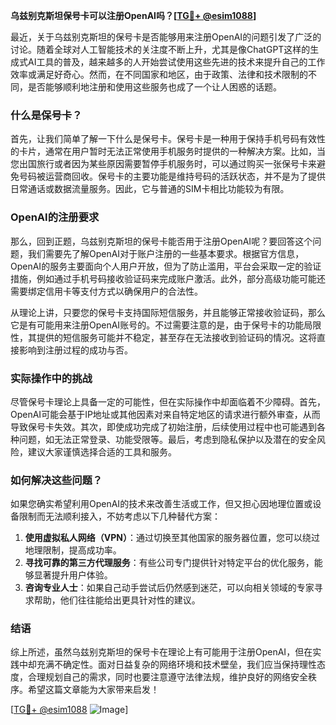 **乌兹别克斯坦保号卡可以注册OpenAI吗？[[TG💪+ @esim1088](https://t.me/s/esim1088)]**

最近，关于乌兹别克斯坦的保号卡是否能够用来注册OpenAI的问题引发了广泛的讨论。随着全球对人工智能技术的关注度不断上升，尤其是像ChatGPT这样的生成式AI工具的普及，越来越多的人开始尝试使用这些先进的技术来提升自己的工作效率或满足好奇心。然而，在不同国家和地区，由于政策、法律和技术限制的不同，是否能够顺利地注册和使用这些服务也成了一个让人困惑的话题。

### 什么是保号卡？

首先，让我们简单了解一下什么是保号卡。保号卡是一种用于保持手机号码有效性的卡片，通常在用户暂时无法正常使用手机服务时提供的一种解决方案。比如，当您出国旅行或者因为某些原因需要暂停手机服务时，可以通过购买一张保号卡来避免号码被运营商回收。保号卡的主要功能是维持号码的活跃状态，并不是为了提供日常通话或数据流量服务。因此，它与普通的SIM卡相比功能较为有限。

### OpenAI的注册要求

那么，回到正题，乌兹别克斯坦的保号卡能否用于注册OpenAI呢？要回答这个问题，我们需要先了解OpenAI对于账户注册的一些基本要求。根据官方信息，OpenAI的服务主要面向个人用户开放，但为了防止滥用，平台会采取一定的验证措施，例如通过手机号码接收验证码来完成账户激活。此外，部分高级功能可能还需要绑定信用卡等支付方式以确保用户的合法性。

从理论上讲，只要您的保号卡支持国际短信服务，并且能够正常接收验证码，那么它是有可能用来注册OpenAI账号的。不过需要注意的是，由于保号卡的功能局限性，其提供的短信服务可能并不稳定，甚至存在无法接收到验证码的情况。这将直接影响到注册过程的成功与否。

### 实际操作中的挑战

尽管保号卡理论上具备一定的可能性，但在实际操作中却面临着不少障碍。首先，OpenAI可能会基于IP地址或其他因素对来自特定地区的请求进行额外审查，从而导致保号卡失效。其次，即使成功完成了初始注册，后续使用过程中也可能遇到各种问题，如无法正常登录、功能受限等。最后，考虑到隐私保护以及潜在的安全风险，建议大家谨慎选择合适的工具和服务。

### 如何解决这些问题？

如果您确实希望利用OpenAI的技术来改善生活或工作，但又担心因地理位置或设备限制而无法顺利接入，不妨考虑以下几种替代方案：

1. **使用虚拟私人网络（VPN）**：通过切换至其他国家的服务器位置，您可以绕过地理限制，提高成功率。
2. **寻找可靠的第三方代理服务**：有些公司专门提供针对特定平台的优化服务，能够显著提升用户体验。
3. **咨询专业人士**：如果自己动手尝试后仍然感到迷茫，可以向相关领域的专家寻求帮助，他们往往能给出更具针对性的建议。

### 结语

综上所述，虽然乌兹别克斯坦的保号卡在理论上有可能用于注册OpenAI，但在实践中却充满不确定性。面对日益复杂的网络环境和技术壁垒，我们应当保持理性态度，合理规划自己的需求，同时也要注意遵守法律法规，维护良好的网络安全秩序。希望这篇文章能为大家带来启发！

[[TG💪+ @esim1088](https://t.me/s/esim1088) ![Image](https://i.postimg.cc/4NQfJmqS/Snipaste-2025-05-13-00-14-12.png)]